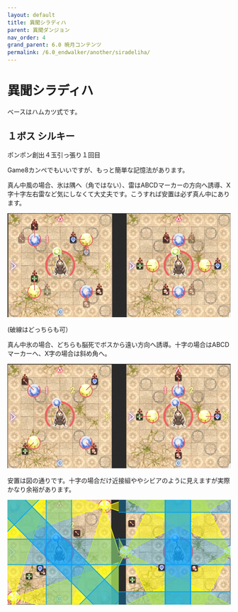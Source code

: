 ```yaml
---
layout: default
title: 異聞シラディハ
parent: 異聞ダンジョン
nav_order: 4
grand_parent: 6.0 暁月コンテンツ
permalink: /6.0_endwalker/another/siradeliha/
---
```


# 異聞シラディハ

ベースはハムカツ式です。

## １ボス シルキー

ポンポン創出４玉引っ張り１回目

Game8カンペでもいいですが、もっと簡単な記憶法があります。

真ん中風の場合、氷は隅へ（角ではない）、雷はABCDマーカーの方向へ誘導、X字十字左右雷など気にしなくて大丈夫です。こうすれば安置は必ず真ん中にあります。

![](image/ponpon1_wind.png)

(破線はどっちらも可）

真ん中氷の場合、どちらも脳死でボスから遠い方向へ誘導。十字の場合はABCDマーカーへ、X字の場合は斜め角へ。

![](image/ponpon1_lightning.png)

安置は図の通りです。十字の場合だけ近接組ややシビアのように見えますが実際かなり余裕があります。

![](image/ponpon1_lightning_savepoint.png)
